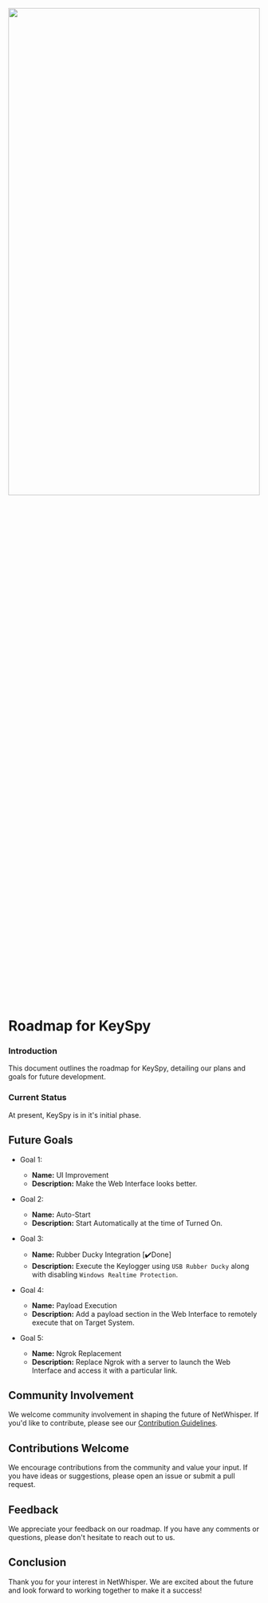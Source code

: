 <p align="center"><a href="https://github.com/3rr0r-505/KeySpy"><img alt="" src="https://github.com/3rr0r-505/KeySpy/blob/main/img/KeySpy-cover.png?raw=true"  height="50%" width="100%"/></a></p>

<p align="center"> 
<a href="https://www.python.org/"><img alt="" src="https://img.shields.io/badge/python-3.9%2B-brighten?logo=python&label=pyhton&color=blue"/></a>
&nbsp;
<a href="https://www.gnu.org/gnu/linux-and-gnu.en.html"><img alt="" src="https://img.shields.io/badge/OS-GNU%2FLINUX-brighten?logo=linux&label=OS&labelColor=grey&color=red"/></a>
&nbsp;
<a href="https://www.microsoft.com/en-us/windows?r=1"><img alt="" src="https://img.shields.io/badge/OS-Windows-brighten?logo=windows&label=OS&labelColor=grey&color=blue"/></a><br>
</p>

# Roadmap for KeySpy

### Introduction
This document outlines the roadmap for KeySpy, detailing our plans and goals for future development.

### Current Status
At present, KeySpy is in it's initial phase.

## Future Goals
- Goal 1:
  - **Name:** UI Improvement
  - **Description:** Make the Web Interface looks better. 

- Goal 2:
  - **Name:** Auto-Start 
  - **Description:** Start Automatically at the time of Turned On.

- Goal 3:
  - **Name:** Rubber Ducky Integration [✔️Done]
  - **Description:** Execute the Keylogger using `USB Rubber Ducky` along with disabling `Windows Realtime Protection`.

 - Goal 4:
   - **Name:** Payload Execution
   - **Description:** Add a payload section in the Web Interface to remotely execute that on Target System.

- Goal 5:
  - **Name:** Ngrok Replacement
  - **Description:** Replace Ngrok with a server to launch the Web Interface and access it with a particular link. 

<!--## Upcoming Features
- [Feature 1]
  - Description: [Provide a brief description of the feature]

- [Feature 2]
  - Description: [Provide a brief description of the feature]

...

## Technical Improvements
- [Technical improvement 1]
  - Description: [Provide a brief description of the improvement]

- [Technical improvement 2]
  - Description: [Provide a brief description of the improvement]

...

## Bug Fixes
- [Bug 1]
  - Description: [Provide a brief description of the bug]
  - Target Fix Date: [Target date]

- [Bug 2]
  - Description: [Provide a brief description of the bug]
  - Target Fix Date: [Target date]

... -->

## Community Involvement
We welcome community involvement in shaping the future of NetWhisper. If you'd like to contribute, please see our [Contribution Guidelines](https://github.com/3rr0r-505/KeySpy/blob/master/CONTRIBUTING.md).

## Contributions Welcome
We encourage contributions from the community and value your input. If you have ideas or suggestions, please open an issue or submit a pull request.

## Feedback
We appreciate your feedback on our roadmap. If you have any comments or questions, please don't hesitate to reach out to us.

## Conclusion
Thank you for your interest in NetWhisper. We are excited about the future and look forward to working together to make it a success!

